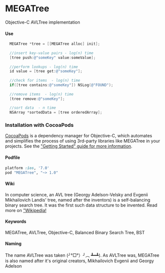# MEGATree
Objective-C AVLTree implementation

#### Use

```objective-c
  MEGATree *tree = [[MEGATree alloc] init];
  
  //insert key-value pairs - log(n) time
  [tree push:@"someKey" value:someValue];
  
  //perform lookups - log(n) time
  id value = [tree get:@"someKey"];
  
  //check for items  - log(n) time
  if([tree contains:@"someKey"]) NSLog(@"FOUND");
  
  //remove items  - log(n) time
  [tree remove:@"someKey"];
  
  //sort data  - n time
  NSArray *sortedData = [tree orderedArray];
```

### Installation with CocoaPods

[CocoaPods](http://cocoapods.org) is a dependency manager for Objective-C, which automates and simplifies the process of using 3rd-party libraries like MEGATree in your projects. See the ["Getting Started" guide for more information](http://guides.cocoapods.org/using/getting-started.html).

#### Podfile

```ruby
platform :ios, '7.0'
pod "MEGATree", "~> 1.0"
```

#### Wiki
In computer science, an AVL tree (Georgy Adelson-Velsky and Evgenii Mikhailovich Landis' tree, named after the inventors) is a self-balancing binary search tree. It was the first such data structure to be invented. Read more on ["Wikipedia!](http://en.wikipedia.org/wiki/AVL_tree)

#### Keywords
MEGATree, AVLTree, Objective-C, Balanced Binary Search Tree, BST

#### Naming
The name AVLTree was taken (╯°□°）╯︵ ┻━┻). As AVLTree was, MEGATree is also named after it's original creators, Mikhailovich Evgenii and Georgy Adelson

